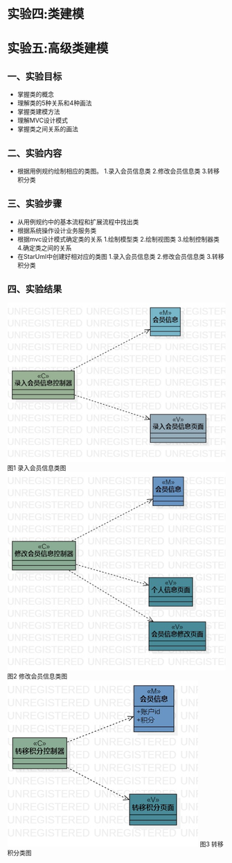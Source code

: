 # 实验四:类建模
# 实验五:高级类建模

## 一、实验目标
- 掌握类的概念
- 理解类的5种关系和4种画法
- 掌握类建模方法
- 理解MVC设计模式
- 掌握类之间关系的画法

## 二、实验内容
- 根据用例规约绘制相应的类图。
   1.录入会员信息类
   2.修改会员信息类
   3.转移积分类

## 三、实验步骤
-  从用例规约中的基本流程和扩展流程中找出类
- 根据系统操作设计业务服务类
- 根据mvc设计模式确定类的关系
   1.绘制模型类
   2.绘制视图类
   3.绘制控制器类
   4.确定类之间的关系   
-  在StarUml中创建好相对应的类图
   1.录入会员信息类
   2.修改会员信息类
   3.转移积分类

## 四、实验结果
![录入会员信息类](./录入会员信息类.jpg)
图1 录入会员信息类图
![修改会员信息类](./修改会员信息类.jpg)
图2 修改会员信息类图
![转移积分类](./转移积分类.jpg)
图3 转移积分类图